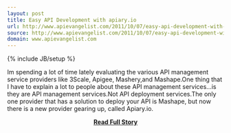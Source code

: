 ```yaml
---
layout: post
title: Easy API Development with apiary.io
url: http://www.apievangelist.com/2011/10/07/easy-api-development-with-apiary.io/
source: http://www.apievangelist.com/2011/10/07/easy-api-development-with-apiary.io/
domain: www.apievangelist.com
---
```

{% include JB/setup %}<p>Im spending a lot of time lately evaluating the various API management service providers like 3Scale, Apigee,&nbsp;Mashery,and&nbsp;Mashape.One thing that I have to explain a lot to people about these API management services&hellip;is they are API management services.Not API deployment services.The only one provider that has a solution to deploy your API is Mashape, but now there is a new provider gearing up, called Apiary.io.</p>
<center><p><a href="http://www.apievangelist.com/2011/10/07/easy-api-development-with-apiary.io/" style='padding:25px; font-sze:18px; font-weight: bold;'>Read Full Story</a></p></center>
